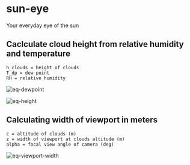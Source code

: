 # sun-eye
Your everyday eye of the sun


## Caclculate cloud height from relative humidity and temperature
```
h_clouds = height of clouds
T_dp = dew point
RH = relative humidity
```
![eq-dewpoint](https://latex.codecogs.com/svg.latex?\Large&space;T_{dp}=T_{air}-\frac{100-RH}{5})

![eq-height](https://latex.codecogs.com/svg.latex?\Large&space;h_{clouds}=\frac{T_{air}-T_{dp}}{0.00802})


## Calculating width of viewport in meters
```
c = altitude of clouds (m)
z = width of viewport at clouds altitude (m)
alpha = focal view angle of camera (deg)
```

![eq-viewport-width](https://latex.codecogs.com/svg.latex?\Large&space;z=\frac{c*tan(\alpha)}{2})

